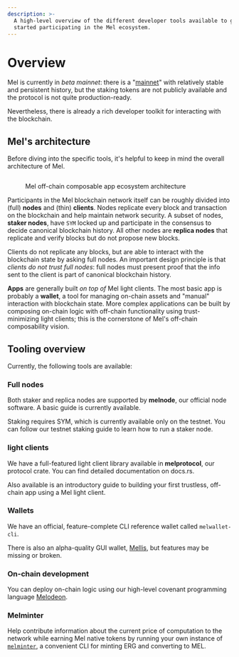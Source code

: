 ```yaml
---
description: >-
  A high-level overview of the different developer tools available to get
  started participating in the Mel ecosystem.
---
```


# Overview

Mel is currently in _beta mainnet_: there is a "[mainnet](https://scan.mel.org/)" with relatively stable and persistent history, but the staking tokens are not publicly available and the protocol is not quite production-ready.

Nevertheless, there is already a rich developer toolkit for interacting with the blockchain.

## Mel's architecture

Before diving into the specific tools, it's helpful to keep in mind the overall architecture of Mel.

<figure><img src="../.gitbook/assets/architecture.png" alt=""><figcaption><p>Mel off-chain composable app ecosystem architecture</p></figcaption></figure>

Participants in the Mel blockchain network itself can be roughly divided into (full) **nodes** and (thin) **clients**. Nodes replicate every block and transaction on the blockchain and help maintain network security. A subset of nodes, **staker nodes**, have `SYM` locked up and participate in the consensus to decide canonical blockchain history. All other nodes are **replica nodes** that replicate and verify blocks but do not propose new blocks.

Clients do not replicate any blocks, but are able to interact with the blockchain state by asking full nodes. An important design principle is that _clients do not trust full nodes_: full nodes must present proof that the info sent to the client is part of canonical blockchain history.

**Apps** are generally built _on top of_ Mel light clients. The most basic app is probably a **wallet**, a tool for managing on-chain assets and "manual" interaction with blockchain state. More complex applications can be built by composing on-chain logic with off-chain functionality using trust-minimizing light clients; this is the cornerstone of Mel's off-chain composability vision.

## Tooling overview

Currently, the following tools are available:

### Full nodes

Both staker and replica nodes are supported by **melnode**, our official node software. A basic guide is currently available.

Staking requires SYM, which is currently available only on the testnet. You can follow our testnet staking guide to learn how to run a staker node.

### light clients

We have a full-featured light client library available in **melprotocol**, our protocol crate. You can find detailed documentation on docs.rs.

Also available is an introductory guide to building your first trustless, off-chain app using a Mel light client.

### Wallets

We have an official, feature-complete CLI reference wallet called `melwallet-cli`.

There is also an alpha-quality GUI wallet, [Mellis](https://github.com/Mellabs/mellis), but features may be missing or broken.

### On-chain development

You can deploy on-chain logic using our high-level covenant programming language [Melodeon](https://melodeonlang.org/).

### Melminter

Help contribute information about the current price of computation to the network while earning Mel native tokens by running your own instance of [`melminter`](melmint/getting-tokens/using-melminter.md), a convenient CLI for minting ERG and converting to MEL.
